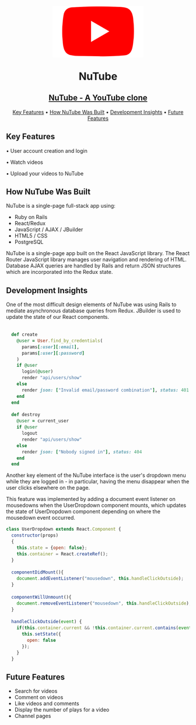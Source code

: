 <h1 align="center"> 
  <br/>
  <img src="app/assets/images/tubelogo.png" alt="NuTube" width="250">
  <br/>
  <p>NuTube</p>
</h1>

<a href="dackroydisalesfullstack.herokuapp.com"><h2 align="center">NuTube - A YouTube clone</h2></a>

<p align="center">
  <a href="#Key Features">Key Features</a> •
  <a href="#How NuTube Was Built">How NuTube Was Built</a> •
  <a href="Development Insights">Development Insights</a> •
  <a href="#Future Features">Future Features</a>
</p>

## Key Features

 • User account creation and login

 • Watch videos
 
 • Upload your videos to NuTube

## How NuTube Was Built

NuTube is a single-page full-stack app using:

- Ruby on Rails
- React/Redux
- JavaScript / AJAX / JBuilder
- HTML5 / CSS
- PostgreSQL

NuTube is a single-page app built on the React JavaScript library. The React Router JavaScript library manages user navigation and rendering of HTML. Database AJAX queries are handled by Rails and return JSON structures which are incorporated into the Redux state. 

## Development Insights

One of the most difficult design elements of NuTube was using Rails to mediate asynchronous database queries from Redux. JBuilder is used to update the state of our React components.

```rb

  def create 
    @user = User.find_by_credentials(
      params[:user][:email],
      params[:user][:password]
    )
    if @user
      login(@user)
      render "api/users/show"
    else
      render json: ["Invalid email/password combination"], status: 401
    end
  end

  def destroy
    @user = current_user
    if @user
      logout
      render "api/users/show"
    else 
      render json: ["Nobody signed in"], status: 404
    end
  end


```

Another key element of the NuTube interface is the user's dropdown menu while they are logged in - in particular, having the menu disappear when the user clicks elsewhere on the page. 

This feature was implemented by adding a document event listener on mousedowns when the UserDropdown component mounts, which updates the state of UserDropdown component depending on where the mousedown event occurred.

```js
class UserDropdown extends React.Component {
  constructor(props)
  {
    this.state = {open: false};
    this.container = React.createRef();
  }

  componentDidMount(){
    document.addEventListener("mousedown", this.handleClickOutside);
  }

  componentWillUnmount(){
    document.removeEventListener("mousedown", this.handleClickOutside);
  }

  handleClickOutside(event) {
    if(this.container.current && !this.container.current.contains(event.target)){
      this.setState({
        open: false
      });
    }
  }

```

## Future Features

  - Search for videos
  - Comment on videos
  - Like videos and comments
  - Display the number of plays for a video
  - Channel pages